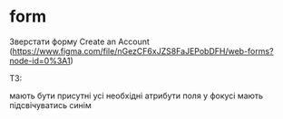 # form

Зверстати форму Create an Account (https://www.figma.com/file/nGezCF6xJZS8FaJEPobDFH/web-forms?node-id=0%3A1)

ТЗ:

мають бути присутні усі необхідні атрибути
поля у фокусі мають підсвічуватись синім
